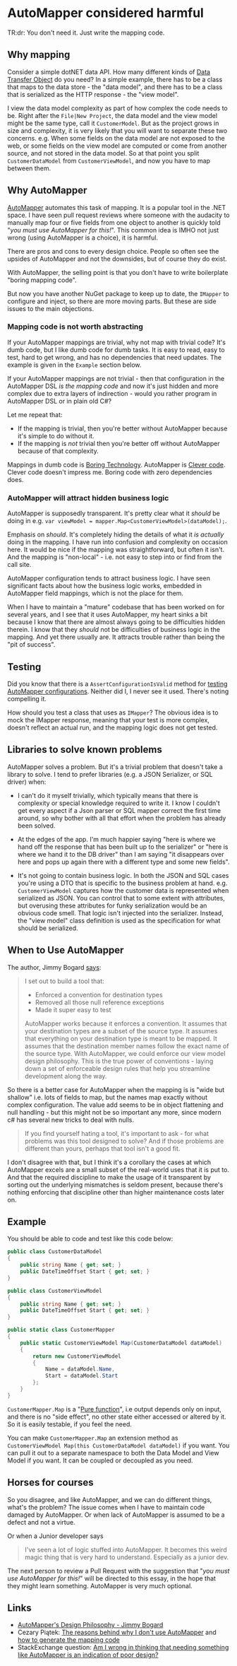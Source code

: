 # AutoMapper considered harmful

TR:dr: You don't need it. Just write the mapping code.

## Why mapping

Consider a simple dotNET data API. How many different kinds of [Data Transfer Object](https://martinfowler.com/eaaCatalog/dataTransferObject.html) do you need?  In a simple example, there has to be a class that maps to the data store - the "data model", and there has to be a class that is serialized as the HTTP response - the "view model".

I view the data model complexity as part of how complex the code needs to be. Right after the `File|New Project`, the data model and the view model might be the same type, call it `CustomerModel`. But as the project grows in size and complexity, it is very likely that you will want to separate these two concerns. e.g. When some fields on the data model are not exposed to the web, or some fields on the view model are computed or come from another source, and not stored in the data model. So at that point you split `CustomerDataModel` from `CustomerViewModel`, and now you have to map between them.

## Why AutoMapper

[AutoMapper](https://jimmybogard.com/tag/automapper/) automates this task of mapping. It is a popular tool in the .NET space.  I have seen pull request reviews where someone with the audacity to manually map four or five fields from one object to another is quickly told "_you must use AutoMapper for this!_". This common idea is IMHO not just wrong (using AutoMapper is a choice), it is harmful.

There are pros and cons to every design choice. People so often see the upsides of AutoMapper and not the downsides, but of course they do exist.

 With AutoMapper, the selling point is that you don't have to write boilerplate "boring mapping code".

 But now you have another NuGet package to keep up to date, the `IMapper` to configure and inject, so there are more moving parts. But these are side issues to the main objections.

### Mapping code is not worth abstracting

If your AutoMapper mappings are trivial, why not map with trivial code? It's dumb code, but I like dumb code for dumb tasks. It is easy to read, easy to test, hard to get wrong, and has no dependencies that need updates. The example is given in the `Example` section below.

If your AutoMapper mappings are not trivial - then that configuration in the AutoMapper DSL _is the mapping code_ and now it's just hidden and more complex due to extra layers of indirection - would you rather program in AutoMapper DSL or in plain old C#?

Let me repeat that:

* If the mapping is trivial, then you're better without AutoMapper because it's simple to do without it.
* If the mapping is _not_ trivial then you're better off without AutoMapper because of that complexity.

Mappings in dumb code is [Boring Technology](http://boringtechnology.club). AutoMapper is [Clever code](https://guifroes.com/clever-code-is-bad/). Clever code  doesn't impress me. Boring code with zero dependencies does.

### AutoMapper will attract hidden business logic

AutoMapper is supposedly transparent. It's pretty clear what it  _should_ be doing in e.g. `var viewModel = mapper.Map<CustomerViewModel>(dataModel);`.

Emphasis on _should_. It's completely hiding the details of what it _is actually_ doing in the mapping. I have run into confusion and complexity on occasion here. It would be nice if the mapping was straightforward, but often it isn't. And the mapping is "non-local" - i.e. not easy to step into or find from the call site.

AutoMapper configuration tends to attract business logic. I have seen significant facts about how the business logic works, embedded in AutoMapper field mappings, which is not the place for them.

When I have to maintain a "mature" codebase that has been worked on for several years, and I see that it uses AutoMapper, my heart sinks a bit because I know that there are almost always going to be difficulties hidden therein. I know that they _should_ not be difficulties of business logic in the mapping. And yet there usually are. It attracts trouble rather than being the "pit of success".

## Testing

Did you know that there is a `AssertConfigurationIsValid` method for [testing AutoMapper configurations](https://docs.automapper.org/en/stable/Configuration-validation.html). Neither did I, I never see it used. There's noting compelling it.

How should you test a class that uses as `IMapper`? The obvious idea is to mock the IMapper response, meaning that your test is more complex, doesn't reflect an actual run, and the mapping logic does not get tested.

## Libraries to solve known problems

AutoMapper solves a problem. But it's a trivial problem that doesn't take a library to solve. I tend to prefer libraries (e.g. a JSON Serializer, or SQL driver) when:

* I can't do it myself trivially, which typically means that there is complexity or special knowledge required to write it. I know I couldn't get every aspect if a Json parser or SQL mapper correct the first time around, so why bother with all that effort when the problem has already been solved.

* At the edges of the app. I'm much happier saying "here is where we hand off the response that has been built up to the serializer" or "here is where we hand it to the DB driver" than I am saying "it disappears over here and pops up again there with a different type and some new fields".

* It's not going to contain business logic. In both the JSON and SQL cases you're using a DTO that is specific to the business problem at hand. e.g. `CustomerViewModel` captures how the customer data is represented when serialized as JSON. You can control that to some extent with attributes, but overusing these attributes for funky serialization would be an obvious code smell. That logic isn't injected into the serializer. Instead, the "view model" class definition is used as the specification for what should be serialized.

## When to Use AutoMapper

The author, Jimmy Bogard [says](https://jimmybogard.com/automappers-design-philosophy/):

> I set out to build a tool that:
>
> * Enforced a convention for destination types
> * Removed all those null reference exceptions
> * Made it super easy to test
>
> AutoMapper works because it enforces a convention. It assumes that your destination types are a subset of the source type. It assumes that everything on your destination type is meant to be mapped. It assumes that the destination member names follow the exact name of the source type.
> With AutoMapper, we could enforce our view model design philosophy. This is the true power of conventions - laying down a set of enforceable design rules that help you streamline development along the way.

So there is a better case for AutoMapper when the mapping is is "wide but shallow" i.e. lots of fields to map, but the names map exactly without complex configuration. The value add seems to be in object flattening and null handling - but this might not be so important any more, since modern c# has several new tricks to deal with nulls.

> If you find yourself hating a tool, it's important to ask - for what problems was this tool designed to solve? And if those problems are different than yours, perhaps that tool isn't a good fit.

I don't disagree with that, but I think it's a corollary the cases at which AutoMapper excels are a small subset of the real-world uses that it is put to. And that the required discipline to make the usage of it transparent by sorting out the underlying mismatches is seldom present, because there's nothing enforcing that discipline other than higher maintenance costs later on.

## Example

You should be able to code and test like this code below:

```csharp
public class CustomerDataModel
{
    public string Name { get; set; }
    public DateTimeOffset Start { get; set; }
}

public class CustomerViewModel
{
    public string Name { get; set; }
    public DateTimeOffset Start { get; set; }
}

public static class CustomerMapper
{
    public static CustomerViewModel Map(CustomerDataModel dataModel)
    {
        return new CustomerViewModel
        {
            Name = dataModel.Name,
            Start = dataModel.Start
        };
    }
}
```

`CustomerMapper.Map` is a "[Pure function](https://en.wikipedia.org/wiki/Pure_function)", i.e output depends only on input, and there is no "side effect", no other state either accessed or altered by it. So it is easily testable, if you feel the need.

You can make `CustomerMapper.Map` an extension method as `CustomerViewModel Map(this CustomerDataModel dataModel)` if you want. You can pull it out to a separate namespace to both the Data Model and View Model if you want. It can be coupled or decoupled as you need.

## Horses for courses

So you disagree, and like AutoMapper, and we can do different things, what's the problem? The issue comes when I have to maintain code damaged by AutoMapper. Or when lack of AutoMapper is assumed to be a defect and not a virtue.

Or when a Junior developer says

> I've seen a lot of logic stuffed into AutoMapper. It becomes this weird magic thing that is very hard to understand. Especially as a junior dev.

The next person to review a Pull Request with the suggestion that "_you must use AutoMapper for this!_" will be directed to this essay, in the hope that they might learn something. AutoMapper is very much optional.

## Links

* [AutoMapper's Design Philosophy - Jimmy Bogard](https://jimmybogard.com/automappers-design-philosophy/)
* Cezary Piątek: [The reasons behind why I don't use AutoMapper](https://cezarypiatek.github.io/post/why-i-dont-use-automapper/) and [how to generate the mapping code](https://cezarypiatek.github.io/post/generate-mapping-code-with-roslyn/)
* StackExchange question: [Am I wrong in thinking that needing something like AutoMapper is an indication of poor design?](https://softwareengineering.stackexchange.com/questions/167250/am-i-wrong-in-thinking-that-needing-something-like-automapper-is-an-indication-o)
